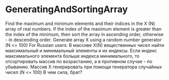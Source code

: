 # GeneratingAndSortingArray
Find the maximum and minimum elements and their indices in the X (N) array of real numbers. If the index of the maximum element is greater than the index of the 
minimum, then sort the array in ascending order, otherwise - in descending order. Generate array X using a random number generator (N <= 100)
For Russian users: 
В массиве X(N) вещественных чисел найти максимальный и минимальный элементы и их индексы. Если индекс максимального элемента больше индекса минимального, то отсортировать массив по возрастанию, а в противном случае - по убыванию. Массив X генерировать при помощи генератора случайных чисел (N <= 100) 
В чем сила, брат?
